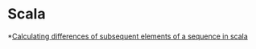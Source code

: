# Scala
*[Calculating differences of subsequent elements of a sequence in scala](http://stackoverflow.com/questions/17372632/calculating-differences-of-subsequent-elements-of-a-sequence-in-scala)
